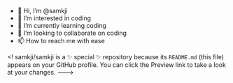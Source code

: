 - 👋 Hi, I’m @samkji
- 👀 I’m interested in coding
- 🌱 I’m currently learning coding
- 💞️ I’m looking to collaborate on coding
- 📫 How to reach me with ease

<!
samkji/samkji is a ✨ special ✨ repository because its `README.md` (this file) appears on your GitHub profile.
You can click the Preview link to take a look at your changes.
--->
